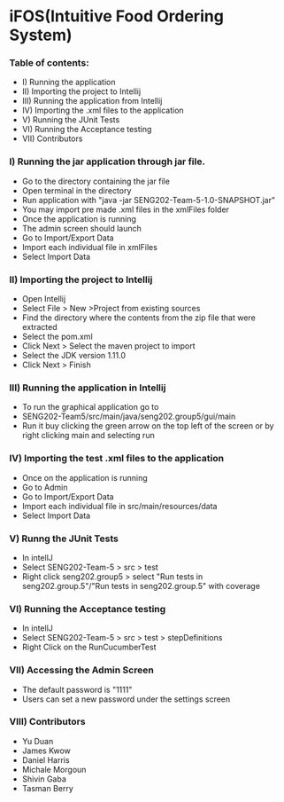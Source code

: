 # iFOS(Intuitive Food Ordering System) 

### Table of contents: 

* I)   Running the application
* II)  Importing the project to Intellij
* III) Running the application from Intellij
* IV)  Importing the .xml files to the application 
* V)   Running the JUnit Tests
* VI)  Running the Acceptance testing  
* VII) Contributors

### I) Running the jar application through jar file. 
   - Go to the directory containing the jar file
   - Open terminal in the directory
   - Run application with "java -jar SENG202-Team-5-1.0-SNAPSHOT.jar"
   - You may import pre made .xml files in the xmlFiles folder
   - Once the application is running
   - The admin screen should launch
   - Go to Import/Export Data
   - Import each individual file in xmlFiles
   - Select Import Data

### II) Importing the project to Intellij
   - Open Intellij
   - Select File > New >Project from existing sources
   - Find the directory where the contents from the zip file that were extracted
   - Select the pom.xml
   - Click Next > Select the maven project to import
   - Select the JDK version 1.11.0
   - Click Next > Finish

### III) Running the application in Intellij
   - To run the graphical application go to
   - SENG202-Team5/src/main/java/seng202.group5/gui/main
   - Run it buy clicking the green arrow on the top left of the screen or by right clicking main and selecting run

### IV) Importing the test .xml files to the application
  - Once on the application is running
  - Go to Admin
  - Go to Import/Export Data
  - Import each individual file in src/main/resources/data
  - Select Import Data

### V) Runng the JUnit Tests
 - In intellJ
 - Select SENG202-Team-5 > src > test
 - Right click seng202.group5 > select "Run tests in seng202.group.5"/"Run tests in seng202.group.5" with coverage

### VI) Running the Acceptance testing
 - In intellJ
 - Select SENG202-Team-5 > src > test > stepDefinitions
 - Right Click on the RunCucumberTest

### VII) Accessing the Admin Screen
 - The default password is "1111"
 - Users can set a new password under the settings screen
 
### VIII) Contributors
- Yu Duan
- James Kwow
- Daniel Harris
- Michale Morgoun
- Shivin Gaba
- Tasman Berry
